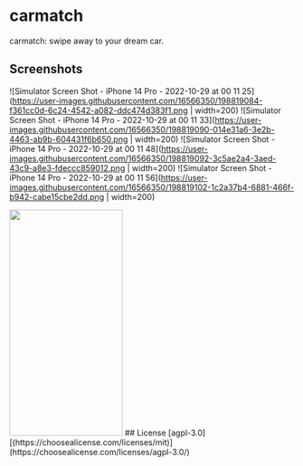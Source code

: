 # carmatch
carmatch: swipe away to your dream car.

## Screenshots
![Simulator Screen Shot - iPhone 14 Pro - 2022-10-29 at 00 11 25](https://user-images.githubusercontent.com/16566350/198819084-f361cc0d-6c24-4542-a082-ddc474d383f1.png | width=200)
![Simulator Screen Shot - iPhone 14 Pro - 2022-10-29 at 00 11 33](https://user-images.githubusercontent.com/16566350/198819090-014e31a6-3e2b-4463-ab9b-604431f6b650.png | width=200)
![Simulator Screen Shot - iPhone 14 Pro - 2022-10-29 at 00 11 48](https://user-images.githubusercontent.com/16566350/198819092-3c5ae2a4-3aed-43c9-a8e3-fdeccc859012.png | width=200)
![Simulator Screen Shot - iPhone 14 Pro - 2022-10-29 at 00 11 56](https://user-images.githubusercontent.com/16566350/198819102-1c2a37b4-6881-466f-b942-cabe15cbe2dd.png | width=200)

<img src="[https://camo.githubusercontent.com/...](https://user-images.githubusercontent.com/16566350/198819084-f361cc0d-6c24-4542-a082-ddc474d383f1.png )" data-canonical-src="https://gyazo.com/eb5c5741b6a9a16c692170a41a49c858.png" width="200" height="400" />
## License
[agpl-3.0][(https://choosealicense.com/licenses/mit)](https://choosealicense.com/licenses/agpl-3.0/)
